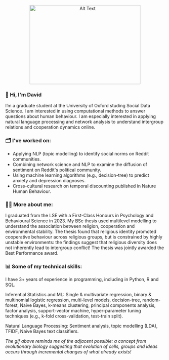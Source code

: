 <p align="center">
<img src="https://media.giphy.com/media/3o6UBaZmguJAVx2qOs/giphy.gif" alt="Alt Text" height="250" width="350">

### 👋 Hi, I'm David

I’m a graduate student at the University of Oxford studing Social Data Science. I am interested in using computational methods to answer questions about human behaviour. I am especially interested in applying natural language processing and network analysis to understand intergroup relations and cooperation dynamics online.


### 🗂 I've worked on:
- Applying NLP (topic modelling) to identify social norms on Reddit communities.
- Combining network science and NLP to examine the diffusion of sentiment on Reddit's political community.
- Using machine learning algorithms (e.g., decision-tree) to predict anxiety and depression diagnoses.
- Cross-cultural research on temporal discounting published in Nature Human Behaviour.


### 👨‍🎓 More about me:
I graduated from the LSE with a First-Class Honours in Psychology and Behavioural Science in 2023. My BSc thesis used multilevel modelling to understand the association between religion, cooperation and environmental stability. The thesis found that religious identity promoted cooperative behaviour across religious groups, but is constrained by highly unstable environments: the findings suggest that religious diversity does not inherently lead to intergroup conflict! The thesis was jointly awarded the Best Performance award.


### 📊 Some of my technical skills:
I have 3+ years of experience in programming, including in Python, R and SQL.

Inferential Statistics and ML: Single & multivariate regression, binary & multinomial logistic regression, multi-level models, decision-tree, random-forest, Naive Bayes, k-means clustering, principal components analysis, factor analysis, support-vector machine, hyper-parameter tuning techniques (e.g., k-fold cross-validation, test-train split).

Natural Language Processing: Sentiment analysis, topic modelling (LDA), TFIDF, Naive Bayes text classifiers.


_The gif above reminds me of the adjacent possible: a concept from evolutionary biology suggesting that evolution of cells, groups and ideas occurs through incremental changes of what already exists!_
  
<!---
DavidFeng-GitHub/DavidFeng-GitHub is a ✨ special ✨ repository because its `README.md` (this file) appears on your GitHub profile.
You can click the Preview link to take a look at your changes.
--->
